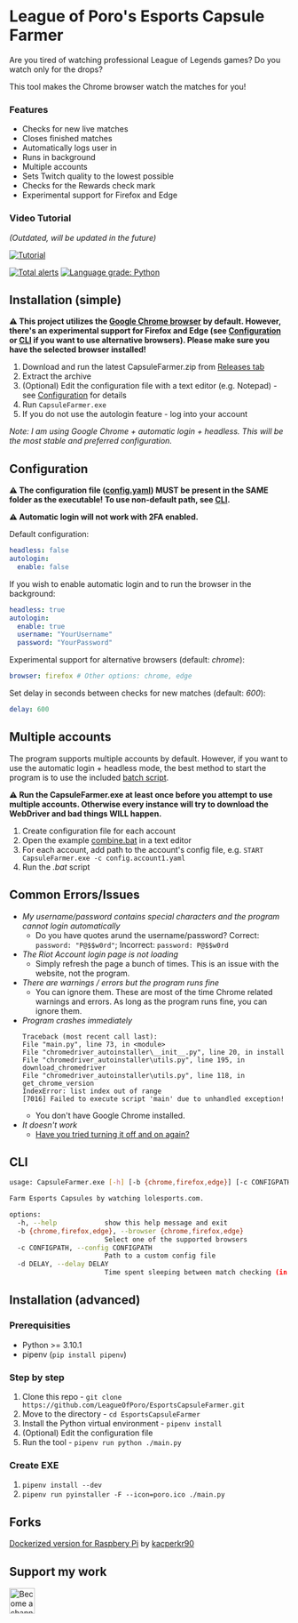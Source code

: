 # League of Poro's Esports Capsule Farmer

Are you tired of watching professional League of Legends games? Do you watch only for the drops?

This tool makes the Chrome browser watch the matches for you!

### Features
- Checks for new live matches
- Closes finished matches
- Automatically logs user in
- Runs in background
- Multiple accounts
- Sets Twitch quality to the lowest possible
- Checks for the Rewards check mark
- Experimental support for Firefox and Edge

### Video Tutorial

_(Outdated, will be updated in the future)_

[![Tutorial](https://img.youtube.com/vi/FCk6MoSjt5w/0.jpg)](https://www.youtube.com/watch?v=FCk6MoSjt5w)

[![Total alerts](https://img.shields.io/lgtm/alerts/g/LeagueOfPoro/EsportsCapsuleFarmer.svg?logo=lgtm&logoWidth=18)](https://lgtm.com/projects/g/LeagueOfPoro/EsportsCapsuleFarmer/alerts/)
[![Language grade: Python](https://img.shields.io/lgtm/grade/python/g/LeagueOfPoro/EsportsCapsuleFarmer.svg?logo=lgtm&logoWidth=18)](https://lgtm.com/projects/g/LeagueOfPoro/EsportsCapsuleFarmer/context:python)

## Installation (simple)

**⚠️ This project utilizes the [Google Chrome browser](https://www.google.com/chrome/) by default. However, there's an experimental support for Firefox and Edge (see [Configuration](#configuration) or [CLI](#cli) if you want to use alternative browsers). Please make sure you have the selected browser installed!**

1. Download and run the latest CapsuleFarmer.zip from [Releases tab](https://github.com/LeagueOfPoro/EsportsCapsuleFarmer/releases)
2. Extract the archive
3. (Optional) Edit the configuration file with a text editor (e.g. Notepad) - see [Configuration](#configuration) for details
4. Run `CapsuleFarmer.exe`
5. If you do not use the autologin feature - log into your account 

_Note: I am using Google Chrome + automatic login + headless. This will be the most stable and preferred configuration._

## Configuration

**⚠️ The configuration file ([config.yaml](config.yaml)) MUST be present in the SAME folder as the executable! To use non-default path, see [CLI](#cli).**

**⚠️ Automatic login will not work with 2FA enabled.**

Default configuration:
```yaml
headless: false
autologin:
  enable: false
```

If you wish to enable automatic login and to run the browser in the background:
```yaml
headless: true
autologin:
  enable: true
  username: "YourUsername"
  password: "YourPassword"
```

Experimental support for alternative browsers (default: _chrome_):
```yaml
browser: firefox # Other options: chrome, edge
```

Set delay in seconds between checks for new matches (default: _600_):
```yaml
delay: 600
```

## Multiple accounts

The program supports multiple accounts by default. However, if you want to use the automatic login + headless mode, the best method to start the program is to use the included [batch script](combine.bat).

**⚠️ Run the CapsuleFarmer.exe at least once before you attempt to use multiple accounts. Otherwise every instance will try to download the WebDriver and bad things WILL happen.**

1. Create configuration file for each account
2. Open the example [combine.bat](combine.bat) in a text editor
3. For each account, add path to the account's config file, e.g. `START CapsuleFarmer.exe -c config.account1.yaml`
4. Run the _.bat_ script

## Common Errors/Issues

- *My username/password contains special characters and the program cannot login automatically*
    - Do you have quotes arund the username/password? Correct: `password: "P@$$w0rd"`; Incorrect: `password: P@$$w0rd`
- *The Riot Account login page is not loading*
    - Simply refresh the page a bunch of times. This is an issue with the website, not the program.
- *There are warnings / errors but the program runs fine* 
    - You can ignore them. These are most of the time Chrome related warnings and errors. As long as the program runs fine, you can ignore them.
- *Program crashes immediately*
  ```
  Traceback (most recent call last):
  File "main.py", line 73, in <module>
  File "chromedriver_autoinstaller\__init__.py", line 20, in install
  File "chromedriver_autoinstaller\utils.py", line 195, in download_chromedriver
  File "chromedriver_autoinstaller\utils.py", line 118, in get_chrome_version
  IndexError: list index out of range
  [7016] Failed to execute script 'main' due to unhandled exception!
  ```
    - You don't have Google Chrome installed.
- *It doesn't work*
    - [Have you tried turning it off and on again?](https://www.youtube.com/watch?v=p85xwZ_OLX0)

## CLI
```bash
usage: CapsuleFarmer.exe [-h] [-b {chrome,firefox,edge}] [-c CONFIGPATH] [-d DELAY]

Farm Esports Capsules by watching lolesports.com.

options:
  -h, --help            show this help message and exit
  -b {chrome,firefox,edge}, --browser {chrome,firefox,edge}
                        Select one of the supported browsers
  -c CONFIGPATH, --config CONFIGPATH
                        Path to a custom config file
  -d DELAY, --delay DELAY
                        Time spent sleeping between match checking (in seconds)
```

## Installation (advanced)

### Prerequisities
- Python >= 3.10.1
- pipenv (`pip install pipenv`)

### Step by step
1. Clone this repo - `git clone https://github.com/LeagueOfPoro/EsportsCapsuleFarmer.git`
2. Move to the directory -  `cd EsportsCapsuleFarmer`
3. Install the Python virtual environment - `pipenv install`
4. (Optional) Edit the configuration file
5. Run the tool - `pipenv run python ./main.py`

### Create EXE
1.  `pipenv install --dev`
2.  `pipenv run pyinstaller -F --icon=poro.ico ./main.py`

## Forks
[Dockerized version for Raspbery Pi](https://github.com/kacperkr90/EsportsCapsuleFarmer) by [kacperkr90](https://github.com/kacperkr90)

## Support my work
<a href='https://www.youtube.com/channel/UCwgpdTScSd788qILhLnyyyw/join' target='_blank'><img height='35' style='border:0px;height:46px;' src='https://share.leagueofporo.com/yt_member.png' border='0' alt='Become a channel member on YouTube' />
